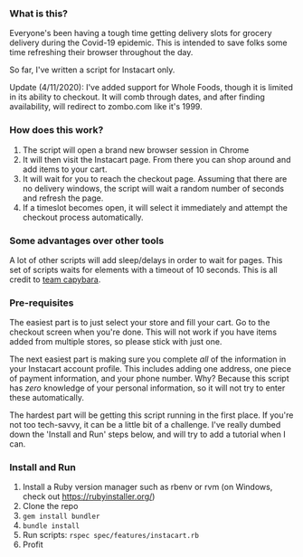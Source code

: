 ### What is this? ###

Everyone's been having a tough time getting delivery slots for grocery delivery during the Covid-19 epidemic. This is intended to save folks some time refreshing their browser throughout the day.

So far, I've written a script for Instacart only.

Update (4/11/2020): I've added support for Whole Foods, though it is limited in its ability to checkout. It will comb through dates, and after finding availability, will redirect to zombo.com like it's 1999.

### How does this work? ###

1. The script will open a brand new browser session in Chrome
2. It will then visit the Instacart page. From there you can shop around and add items to your cart.
3. It will wait for you to reach the checkout page. Assuming that there are no delivery windows, the script will wait a random number of seconds and refresh the page.
4. If a timeslot becomes open, it will select it immediately and attempt the checkout process automatically.

### Some advantages over other tools ###

A lot of other scripts will add sleep/delays in order to wait for pages. This set of scripts waits for elements with a timeout of 10 seconds. This is all credit to [team capybara](https://github.com/teamcapybara/capybara).

### Pre-requisites ###

The easiest part is to just select your store and fill your cart. Go to the checkout screen when you're done. This will not work if you have items added from multiple stores, so please stick with just one.

The next easiest part is making sure you complete _all_ of the information in your Instacart account profile. This includes adding one address, one piece of payment information, and your phone number. Why? Because this script has _zero_ knowledge of your personal information, so it will not try to enter these automatically.

The hardest part will be getting this script running in the first place. If you're not too tech-savvy, it can be a little bit of a challenge. I've really dumbed down the 'Install and Run' steps below, and will try to add a tutorial when I can.

### Install and Run ###

1. Install a Ruby version manager such as rbenv or rvm (on Windows, check out https://rubyinstaller.org/)
2. Clone the repo
3. `gem install bundler`
4. `bundle install`
5. Run scripts: `rspec spec/features/instacart.rb`
6. Profit